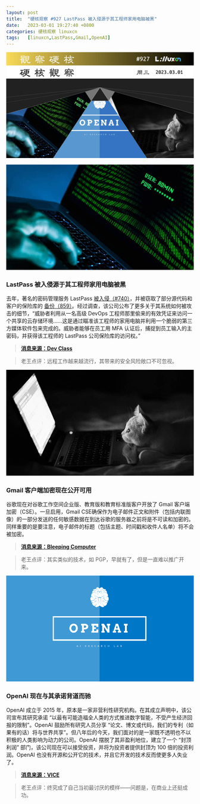 ```yaml
---
layout: post
title:	"硬核观察 #927 LastPass 被入侵源于其工程师家用电脑被黑"
date:	2023-03-01 19:27:40 +0800 
categories:	硬核观察 linuxcn 
tags:	[linuxcn,LastPass,Gmail,OpenAI]
---
```



![](/Asserts/Images/album/202303/01/192637lz298or9kv4k49an.jpg)


![](/Asserts/Images/album/202303/01/192722njn04zj1jb8jzj44.jpg)


### LastPass 被入侵源于其工程师家用电脑被黑


去年，著名的密码管理服务 LastPass [被入侵（#740）](/article-14969-1.html)，并被窃取了部分源代码和客户的保险库的 [备份（859）](/article-15376-1.html)。经过调查，该公司公布了更多关于其系统如何被攻击的细节，“威胁者利用从一名高级 DevOps 工程师那里偷来的有效凭证来访问一个共享的云存储环境……这是通过瞄准该工程师的家用电脑并利用一个脆弱的第三方媒体软件包来完成的。威胁者能够在员工用 MFA 认证后，捕捉到员工输入的主密码，并获得该工程师的 LastPass 公司保险库的访问权。”



> 
> **[消息来源：Dev Class](https://devclass.com/2023/02/28/securing-the-developer-lastpass-breach-highlights-risks-of-devops-itself/)**
> 
> 
> 



> 
> 老王点评：远程工作越来越流行，其带来的安全风险敞口不可忽视。
> 
> 
> 


![](/Asserts/Images/album/202303/01/192657p3hbht4f7lsstblr.jpg)


### Gmail 客户端加密现在公开可用


谷歌现在对谷歌工作空间企业版、教育版和教育标准版客户开放了 Gmail 客户端加密（CSE）。一旦启用，Gmail CSE确保作为电子邮件正文和附件（包括内联图像）的一部分发送的任何敏感数据在到达谷歌的服务器之前将是不可读和加密的。同样重要的是要注意，电子邮件的标题（包括主题、时间戳和收件人名单）将不会被加密。



> 
> **[消息来源：Bleeping Computer](https://www.bleepingcomputer.com/news/google/google-gmail-client-side-encryption-now-publicly-available/)**
> 
> 
> 



> 
> 老王点评：其实类似的技术，如 PGP，早就有了，但是一直难以推广开来。
> 
> 
> 


![](/Asserts/Images/album/202303/01/192712rlzclyjifddysx3p.png)


### OpenAI 现在与其承诺背道而驰


OpenAI 成立于 2015 年，原本是一家非营利性研究机构。在其成立声明中，该公司宣布其研究承诺 “以最有可能造福全人类的方式推进数字智能，不受产生经济回报的限制”。OpenAI 鼓励所有研究人员分享 “论文、博文或代码，我们的专利（如果有的话）将与世界共享”。但八年后的今天，我们面对的是一家既不透明也不以积极的人类影响为动力的公司。OpenAI 摆脱了其非盈利地位，建立了一个 “封顶利润” 部门，该公司现在可以接受投资，并将为投资者提供封顶为 100 倍的投资利润。OpenAI 也没有开源和公开它的技术，并且它开发的技术反而使更多人失业了。



> 
> **[消息来源：VICE](https://www.vice.com/en/article/5d3naz/openai-is-now-everything-it-promised-not-to-be-corporate-closed-source-and-for-profit)**
> 
> 
> 



> 
> 老王点评：终究成了自己当初最讨厌的模样——问题是，在商业上还挺成功。
> 
> 
>
